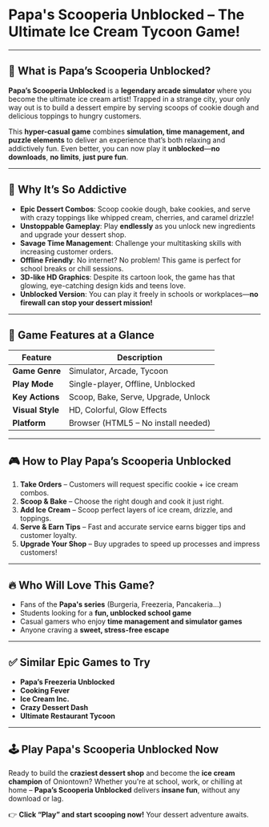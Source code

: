 # Papa's Scooperia Unblocked – The Ultimate Ice Cream Tycoon Game!

---

## 🍦 What is Papa’s Scooperia Unblocked?

**Papa’s Scooperia Unblocked** is a **legendary arcade simulator** where you become the ultimate ice cream artist! Trapped in a strange city, your only way out is to build a dessert empire by serving scoops of cookie dough and delicious toppings to hungry customers.

This **hyper-casual game** combines **simulation, time management, and puzzle elements** to deliver an experience that’s both relaxing and addictively fun. Even better, you can now play it **unblocked**—**no downloads**, **no limits**, **just pure fun**.

---

## 🚀 Why It’s So Addictive

- **Epic Dessert Combos**: Scoop cookie dough, bake cookies, and serve with crazy toppings like whipped cream, cherries, and caramel drizzle!
- **Unstoppable Gameplay**: Play **endlessly** as you unlock new ingredients and upgrade your dessert shop.
- **Savage Time Management**: Challenge your multitasking skills with increasing customer orders.
- **Offline Friendly**: No internet? No problem! This game is perfect for school breaks or chill sessions.
- **3D-like HD Graphics**: Despite its cartoon look, the game has that glowing, eye-catching design kids and teens love.
- **Unblocked Version**: You can play it freely in schools or workplaces—**no firewall can stop your dessert mission!**

---

## 🧁 Game Features at a Glance

| Feature                   | Description                                   |
|---------------------------|-----------------------------------------------|
| **Game Genre**           | Simulator, Arcade, Tycoon                     |
| **Play Mode**            | Single-player, Offline, Unblocked             |
| **Key Actions**          | Scoop, Bake, Serve, Upgrade, Unlock           |
| **Visual Style**         | HD, Colorful, Glow Effects                    |
| **Platform**             | Browser (HTML5 – No install needed)           |

---

## 🎮 How to Play Papa’s Scooperia Unblocked

1. **Take Orders** – Customers will request specific cookie + ice cream combos.
2. **Scoop & Bake** – Choose the right dough and cook it just right.
3. **Add Ice Cream** – Scoop perfect layers of ice cream, drizzle, and toppings.
4. **Serve & Earn Tips** – Fast and accurate service earns bigger tips and customer loyalty.
5. **Upgrade Your Shop** – Buy upgrades to speed up processes and impress customers!

---

## 🔥 Who Will Love This Game?

- Fans of the **Papa's series** (Burgeria, Freezeria, Pancakeria…)
- Students looking for a **fun, unblocked school game**
- Casual gamers who enjoy **time management and simulator games**
- Anyone craving a **sweet, stress-free escape**

---

## ✅ Similar Epic Games to Try

- **Papa’s Freezeria Unblocked**
- **Cooking Fever**
- **Ice Cream Inc.**
- **Crazy Dessert Dash**
- **Ultimate Restaurant Tycoon**

---

## 🕹️ Play Papa's Scooperia Unblocked Now

Ready to build the **craziest dessert shop** and become the **ice cream champion** of Oniontown? Whether you're at school, work, or chilling at home – **Papa’s Scooperia Unblocked** delivers **insane fun**, without any download or lag.

👉 **Click “Play” and start scooping now!** Your dessert adventure awaits.

